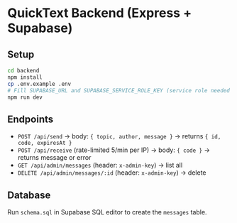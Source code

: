 # QuickText Backend (Express + Supabase)

## Setup
```bash
cd backend
npm install
cp .env.example .env
# Fill SUPABASE_URL and SUPABASE_SERVICE_ROLE_KEY (service role needed for inserts/deletes).
npm run dev
```

## Endpoints
- `POST /api/send` → body: `{ topic, author, message }` → returns `{ id, code, expiresAt }`
- `POST /api/receive` (rate-limited 5/min per IP) → body: `{ code }` → returns message or error
- `GET /api/admin/messages` (header: `x-admin-key`) → list all
- `DELETE /api/admin/messages/:id` (header: `x-admin-key`) → delete

## Database
Run `schema.sql` in Supabase SQL editor to create the `messages` table.